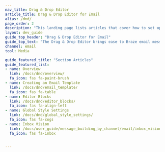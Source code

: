 ```yaml
---
nav_title: Drag & Drop Editor
article_title: Drag & Drop Editor for Email
alias: /dnd/
page_order: 2
description: "This landing page lists articles that cover how to set up and properly use the Drag & Drop Editor provided by Braze."
layout: dev_guide
guide_top_header: "Drag & Drop Editor for Email"
guide_top_text: "The Drag & Drop Editor brings ease to Braze email message building. With the drag & drop editing experience, you can create completely custom and personalized email messages without using HTML."
channel: email
tool: Media

guide_featured_title: "Section Articles"
guide_featured_list:
- name: Overview
  link: /docs/dnd/overview/
  fa_icon: fas fa-paint-brush
- name: Creating an Email Template
  link: /docs/dnd/email_template/
  fa_icon: fas fa-table
- name: Editor Blocks
  link: /docs/dnd/editor_blocks/
  fa_icon: fas fa-align-left
- name: Global Style Settings
  link: /docs/dnd/global_style_settings/
  fa_icon: fas fa-cogs
- name: Inbox Vision
  link: /docs/user_guide/message_building_by_channel/email/inbox_vision/
  fa_icon: fas fa-inbox


---
```

<br><br>
